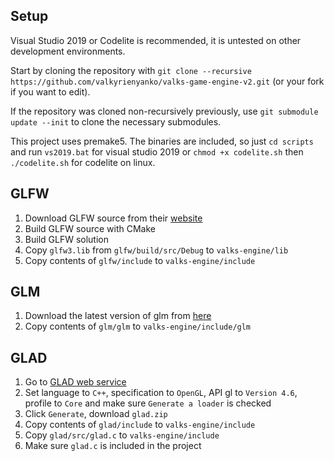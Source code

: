## Setup
Visual Studio 2019 or Codelite is recommended, it is untested on other development environments.

Start by cloning the repository with `git clone --recursive https://github.com/valkyrienyanko/valks-game-engine-v2.git` (or your fork if you want to edit).

If the repository was cloned non-recursively previously, use `git submodule update --init` to clone the necessary submodules.

This project uses premake5. The binaries are included, so just `cd scripts` and run `vs2019.bat` for visual studio 2019 or `chmod +x codelite.sh` then `./codelite.sh` for codelite on linux.



## GLFW
1. Download GLFW source from their [website](https://www.glfw.org)
2. Build GLFW source with CMake
3. Build GLFW solution
4. Copy `glfw3.lib` from `glfw/build/src/Debug` to `valks-engine/lib`
5. Copy contents of `glfw/include` to `valks-engine/include`

## GLM
1. Download the latest version of glm from [here](https://github.com/g-truc/glm/tags)
2. Copy contents of `glm/glm` to `valks-engine/include/glm`

## GLAD
1. Go to [GLAD web service](https://glad.dav1d.de)
2. Set language to `C++`, specification to `OpenGL`, API gl to `Version 4.6`, profile to `Core` and make sure `Generate a loader` is checked
3. Click `Generate`, download `glad.zip`
4. Copy contents of `glad/include` to `valks-engine/include`
5. Copy `glad/src/glad.c` to `valks-engine/include`
6. Make sure `glad.c` is included in the project

